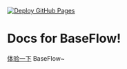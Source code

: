 [![Deploy GitHub Pages](https://github.com/pingbase/BaseFlowDoc/actions/workflows/deploy-pages.yml/badge.svg?branch=main)](https://github.com/pingbase/BaseFlowDoc/actions/workflows/deploy-pages.yml)

# Docs for BaseFlow!

[体验一下](https://www.pingbase.cn/baseflow/) BaseFlow~